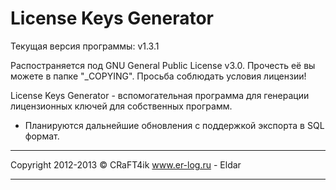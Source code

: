 License Keys Generator
======================

Текущая версия программы: v1.3.1

Распостраняется под GNU General Public License v3.0. Прочесть её вы можете в папке "_COPYING". Просьба соблюдать условия лицензии!

License Keys Generator - вспомогательная программа для генерации лицензионных ключей для собственных программ.

* Планируются дальнейшие обновления с поддержкой экспорта в SQL формат.

******************************************************
 Copyright 2012-2013 © CRaFT4ik www.er-log.ru - Eldar
******************************************************
